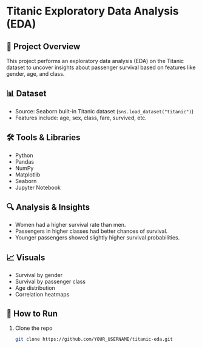 # Titanic Exploratory Data Analysis (EDA)

## 📌 Project Overview
This project performs an exploratory data analysis (EDA) on the Titanic dataset to uncover insights about passenger survival based on features like gender, age, and class.

## 📊 Dataset
- Source: Seaborn built-in Titanic dataset (`sns.load_dataset("titanic")`)
- Features include: age, sex, class, fare, survived, etc.

## 🛠️ Tools & Libraries
- Python
- Pandas
- NumPy
- Matplotlib
- Seaborn
- Jupyter Notebook

## 🔍 Analysis & Insights
- Women had a higher survival rate than men.
- Passengers in higher classes had better chances of survival.
- Younger passengers showed slightly higher survival probabilities.

## 📈 Visuals
- Survival by gender
- Survival by passenger class
- Age distribution
- Correlation heatmaps

## 🚀 How to Run
1. Clone the repo  
   ```bash
   git clone https://github.com/YOUR_USERNAME/titanic-eda.git
